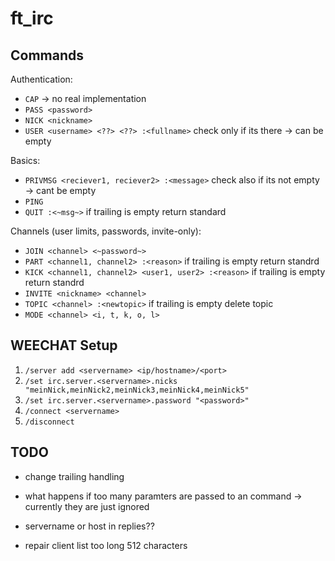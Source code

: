 # ft_irc

## Commands

Authentication:
- `CAP` -> no real implementation
- `PASS <password>`
- `NICK <nickname>`
- `USER <username> <??> <??> :<fullname>` check only if its there -> can be empty

Basics:
- `PRIVMSG <reciever1, reciever2> :<message>` check also if its not empty -> cant be empty
- `PING`
- `QUIT :<~msg~>` if trailing is empty return standard

Channels (user limits, passwords, invite-only):
- `JOIN <channel> <~password~>`
- `PART <channel1, channel2> :<reason>` if trailing is empty return standrd
- `KICK <channel1, channel2> <user1, user2> :<reason>` if trailing is empty return standrd
- `INVITE <nickname> <channel>`
- `TOPIC <channel> :<newtopic>` if trailing is empty delete topic
- `MODE <channel> <i, t, k, o, l>`
<!-- - `OPER <nickname> <password???>` -->


## WEECHAT Setup

1. `/server add <servername> <ip/hostname>/<port>`
2. `/set irc.server.<servername>.nicks "meinNick,meinNick2,meinNick3,meinNick4,meinNick5"`
3. `/set irc.server.<servername>.password "<password>"`
4. `/connect <servername>`
5. `/disconnect`

## TODO

- change trailing handling
- what happens if too many paramters are passed to an command -> currently they are just ignored
- servername or host in replies??

- repair client list too long 512 characters